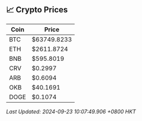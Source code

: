 ## 📈 Crypto Prices

| Coin | Price |
| ---- | ----- |
| BTC | $63749.8233 |
| ETH | $2611.8724 |
| BNB | $595.8019 |
| CRV | $0.2997 |
| ARB | $0.6094 |
| OKB | $40.1691 |
| DOGE | $0.1074 |

_Last Updated: 2024-09-23 10:07:49.906 +0800 HKT_